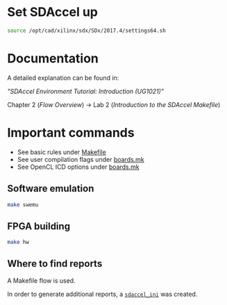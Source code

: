 # Set SDAccel up

```zsh
source /opt/cad/xilinx/sdx/SDx/2017.4/settings64.sh
```

# Documentation

A detailed explanation can be found in:

_"SDAccel Environment Tutorial: Introduction (UG1021)"_

Chapter 2 (_Flow Overview_) -> Lab 2 (_Introduction to the SDAccel Makefile_)

# Important commands

* See basic rules under [Makefile](./ofdock_taskpar_xl/Makefile)
* See user compilation flags under [boards.mk](./common_xilinx/utility/boards.mk)
* See OpenCL ICD options under [boards.mk](./common_xilinx/libs/opencl/opencl.mk)

## Software emulation

```zsh
make swemu
```

## FPGA building

```zsh
make hw
```

## Where to find reports

A Makefile flow is used. 

In order to generate additional reports, a [`sdaccel_ini`](./ofdock_taskpar_xl/sdaccel.ini) was created.
